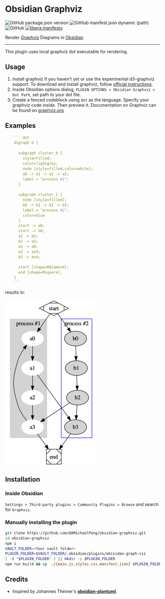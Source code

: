 # Obsidian Graphviz

![GitHub package.json version](https://img.shields.io/github/package-json/v/QAMichaelPeng/obsidian-graphviz)
![GitHub manifest.json dynamic (path)](https://img.shields.io/github/manifest-json/minAppVersion/QAMichaelPeng/obsidian-graphviz?label=lowest%20supported%20app%20version)
![GitHub](https://img.shields.io/github/license/QAMichaelPeng/obsidian-graphviz)
[![libera manifesto](https://img.shields.io/badge/libera-manifesto-lightgrey.svg)](https://liberamanifesto.com)

Render [Graphviz](https://graphviz.org/) Diagrams in [Obsidian](https://obsidian.md)

---


This plugin uses local graphviz dot executable for rendering. 


## Usage
1. Install graphviz if you haven't yet or use the experimental d3-graphviz support.
   To download and install graphviz, follow [official instructions](https://graphviz.org/download/).
1. Inside Obsidian options dialog, `PLUGIN OPTIONS > Obsidian Graphviz > Dot Path`, set path to your dot file.
1. Create a fenced codeblock using `dot` as the language.
   Specify your graphviz code inside. Then preview it.
   Documentation on Graphviz can be found on [graphviz.org](https://graphviz.org/documentation/)

## Examples

```yaml
    ``` dot
    digraph G {

      subgraph cluster_0 {
        style=filled;
        color=lightgrey;
        node [style=filled,color=white];
        a0 -> a1 -> a2 -> a3;
        label = "process #1";
      }

      subgraph cluster_1 {
        node [style=filled];
        b0 -> b1 -> b2 -> b3;
        label = "process #2";
        color=blue
      }
      start -> a0;
      start -> b0;
      a1 -> b3;
      b2 -> a3;
      a3 -> a0;
      a3 -> end;
      b3 -> end;

      start [shape=Mdiamond];
      end [shape=Msquare];
    }
    ```
```
results in:

![](doc/asset/image/example.png)


## Installation

### Inside Obsidian

`Settings > Third-party plugins > Community Plugins > Browse` and search for `Graphviz`.

### Manually installing the plugin
``` bash
git clone https://github.com/QAMichaelPeng/obsidian-graphviz.git
cd obsidian-graphviz
npm i
VAULT_FOLDER=<Your vault folder>
PLUGIN_FOLDER=$VAULT_FOLDER/.obsidian/plugins/obisidan-graph-viz
[ -d "$PLUGIN_FOLDER" ] || mkdir -p $PLUGIN_FOLDER
npm run build && cp  ./{main.js,styles.css,manifest.json} $PLUGIN_FOLDER
```


## Credits
- Inspired by Johannes Theiner's **[obsidian-plantuml](https://github.com/joethei/obsidian-plantuml)**.
